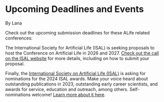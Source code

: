 # Upcoming Deadlines and Events

By Lana

Check out the upcoming submission deadlines for these ALife related conferences:

The International Society for Artificial Life (ISAL) is seeking proposals to host the Conference on Artificial Life in 2026 and 2027. [Check out the call on the ISAL website](https://alife.org/alife-2026-and-2027-call-for-proposals-to-host-conferences/) for more details, including on how to submit your proposal.

Finally, the [International Society on Artificial Life (ISAL)](https://alife.org/) is asking for nominations for the 2024 ISAL awards. Make your voice heard about outstanding publications in 2023, outstanding early career scientists, and awards for service, education and outreach, among others. Self-nominations welcome! [Learn more about it here](https://alife.org/2024-isal-awards-nomination-form/).
